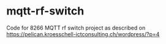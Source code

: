 # mqtt-rf-switch
Code for 8266 MQTT rf switch project as described on https://pelican.kroesschell-ictconsulting.ch/wordpress/?p=4

